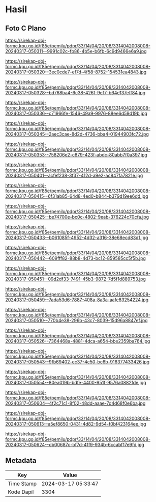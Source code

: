 # Hasil

## Foto C Plano

https://sirekap-obj-formc.kpu.go.id/f85e/pemilu/pdpr/33/14/04/20/08/3314042008008-20240317-050311--9991c02c-fb86-4b5e-b6fb-6c9d9466e6a9.jpg

https://sirekap-obj-formc.kpu.go.id/f85e/pemilu/pdpr/33/14/04/20/08/3314042008008-20240317-050320--3ec0cde7-ef7d-4f58-8752-154531ea4843.jpg

https://sirekap-obj-formc.kpu.go.id/f85e/pemilu/pdpr/33/14/04/20/08/3314042008008-20240317-050328--bd768ba4-6c38-426f-9ef7-b64e137eff84.jpg

https://sirekap-obj-formc.kpu.go.id/f85e/pemilu/pdpr/33/14/04/20/08/3314042008008-20240317-050336--c71966fe-1546-49a9-9976-88ee6d59d19b.jpg

https://sirekap-obj-formc.kpu.go.id/f85e/pemilu/pdpr/33/14/04/20/08/3314042008008-20240317-050345--2aec3cae-8d2d-4736-bba4-01944903fc72.jpg

https://sirekap-obj-formc.kpu.go.id/f85e/pemilu/pdpr/33/14/04/20/08/3314042008008-20240317-050353--758206e2-c879-423f-abdc-80abb7f0a397.jpg

https://sirekap-obj-formc.kpu.go.id/f85e/pemilu/pdpr/33/14/04/20/08/3314042008008-20240317-050401--acfef238-3f37-412d-a9e2-ac847fa7821e.jpg

https://sirekap-obj-formc.kpu.go.id/f85e/pemilu/pdpr/33/14/04/20/08/3314042008008-20240317-050415--6f31ab85-64d8-4ed0-b844-b379d19ee6dd.jpg

https://sirekap-obj-formc.kpu.go.id/f85e/pemilu/pdpr/33/14/04/20/08/3314042008008-20240317-050425--be74700e-bc0c-4802-9eab-376224c70cfa.jpg

https://sirekap-obj-formc.kpu.go.id/f85e/pemilu/pdpr/33/14/04/20/08/3314042008008-20240317-050433--b061085f-4952-4d32-a316-38e68ecd83d1.jpg

https://sirekap-obj-formc.kpu.go.id/f85e/pemilu/pdpr/33/14/04/20/08/3314042008008-20240317-050442--609fff82-88b8-4d73-bc12-859585cc5f5b.jpg

https://sirekap-obj-formc.kpu.go.id/f85e/pemilu/pdpr/33/14/04/20/08/3314042008008-20240317-050451--09d2df33-7491-45b3-9872-7d5f1d889753.jpg

https://sirekap-obj-formc.kpu.go.id/f85e/pemilu/pdpr/33/14/04/20/08/3314042008008-20240317-050459--7ada53d6-7887-408a-8a3a-aafe83254224.jpg

https://sirekap-obj-formc.kpu.go.id/f85e/pemilu/pdpr/33/14/04/20/08/3314042008008-20240317-050510--770b4e38-296b-43c7-8039-15d96a8847ef.jpg

https://sirekap-obj-formc.kpu.go.id/f85e/pemilu/pdpr/33/14/04/20/08/3314042008008-20240317-050526--7364468a-4881-4dca-a654-bbe2359ba764.jpg

https://sirekap-obj-formc.kpu.go.id/f85e/pemilu/pdpr/33/14/04/20/08/3314042008008-20240317-050543--9fb69402-ec37-4c50-bc6b-916377433426.jpg

https://sirekap-obj-formc.kpu.go.id/f85e/pemilu/pdpr/33/14/04/20/08/3314042008008-20240317-050554--80ea019b-bdfe-4400-951f-9576a0882fde.jpg

https://sirekap-obj-formc.kpu.go.id/f85e/pemilu/pdpr/33/14/04/20/08/3314042008008-20240317-050604--4f2c71c1-8f02-48dd-aaae-7d4d68f0e6ba.jpg

https://sirekap-obj-formc.kpu.go.id/f85e/pemilu/pdpr/33/14/04/20/08/3314042008008-20240317-050613--a5ef8650-0431-4d82-9d54-f0bf423164ee.jpg

https://sirekap-obj-formc.kpu.go.id/f85e/pemilu/pdpr/33/14/04/20/08/3314042008008-20240317-050624--db00687c-bf7d-41f9-934b-6ccabf17e9fd.jpg


## Metadata

| Key        | Value               |
| ---------- | ------------------- |
| Time Stamp | 2024-03-17 05:33:47 |
| Kode Dapil | 3304                |



